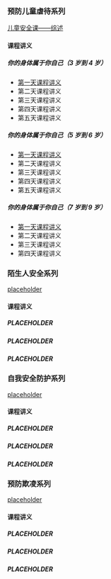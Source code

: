 ### 预防儿童虐待系列

[儿童安全课——综述](chapter1.md)

#### 课程讲义

##### 你的身体属于你自己（3 岁到 4 岁）
* [第一天课程讲义](chapter1.1.1.md)
* 第二天课程讲义
* 第三天课程讲义
* 第四天课程讲义
* 第五天课程讲义

##### 你的身体属于你自己（5 岁到 6 岁）
* [第一天课程讲义](chapter1.2.1.md)
* 第二天课程讲义
* 第三天课程讲义
* 第四天课程讲义
* 第五天课程讲义

##### 你的身体属于你自己（7 岁到 9 岁）
* [第一天课程讲义](chapter1.3.1.md)
* 第二天课程讲义
* 第三天课程讲义
* 第四天课程讲义

### 陌生人安全系列

[placeholder](chapter1.md)

#### 课程讲义

##### PLACEHOLDER

##### PLACEHOLDER

##### PLACEHOLDER

### 自我安全防护系列

[placeholder](chapter1.md)

#### 课程讲义

##### PLACEHOLDER

##### PLACEHOLDER

##### PLACEHOLDER

### 预防欺凌系列

[placeholder](chapter1.md)

#### 课程讲义

##### PLACEHOLDER

##### PLACEHOLDER

##### PLACEHOLDER
